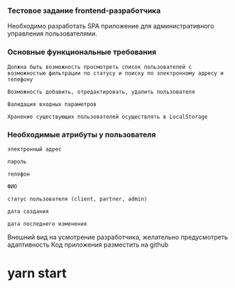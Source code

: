 ### Тестовое задание frontend-разработчика
 
Необходимо разработать SPA приложение для административного управления пользователями.
 
### Основные функциональные требования

  	Должна быть возможность просмотреть список пользователей с возможностью фильтрации по статусу и поиску по электронному адресу и телефону
   
  	Возможность добавить, отредактировать, удалить пользователя
   
  	Валидация входных параметров
   
  	Хранение существующих пользователей осуществлять в LocalStorage
 
### Необходимые атрибуты у пользователя

  	электронный адрес
   
  	пароль
   
  	телефон
   
  	ФИО
   
  	статус пользователя (client, partner, admin)
   
  	дата создания
   
  	дата последнего изменения
 
Внешний вид на усмотрение разработчика, желательно предусмотреть адаптивность
Код приложения разместить на github

# yarn start
